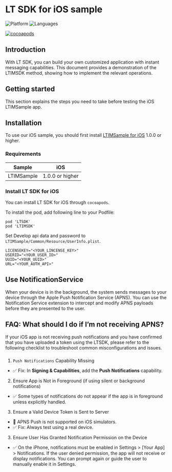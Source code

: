 # LT SDK for iOS sample
![Platform](https://img.shields.io/badge/platform-iOS-orange.svg)
![Languages](https://img.shields.io/badge/language-Swift-orange.svg)

[![cocoapods](https://img.shields.io/cocoapods/v/LTSDK)](https://github.com/LoFTechs/LTSDK-iOS)


## Introduction

With LT SDK, you can build your own customized application with instant messaging capabilities. This document provides a demonstration of the LTIMSDK method, showing how to implement the relevant operations.


## Getting started

This section explains the steps you need to take before testing the iOS LTIMSample app.


## Installation

To use our iOS sample, you should first install [LTIMSample for iOS](https://github.com/LoFTechs/LTIMSample-iOS-ObjectiveC) 1.0.0 or higher.
### Requirements

|Sample|iOS|
|---|---|
| LTIMSample |1.0.0 or higher|


### Install LT SDK for iOS

You can install LT SDK for iOS through `cocoapods`.

To install the pod, add following line to your Podfile:


```
pod 'LTSDK'
pod 'LTIMSDK'
``` 

Set Develop api data and password to `LTIMSample/Common/Resource/UserInfo.plist`.

```properties
LICENSEKEY="<YOUR_LINCENSE_KEY>"
USERID="<YOUR_USER_ID>"
UUID="<YOUR_UUID>"
URL="<YOUR_AUTH_API>"
``` 


## Use NotificationService

When your device is in the background, the system sends messages to your device through the Apple Push Notification Service (APNS). You can use the Notification Service extension to intercept and modify APNS payloads before they are presented to the user.

## FAQ: What should I do if I’m not receiving APNS?

If your iOS app is not receiving push notifications and you have confirmed that you have uploaded a token using the LTSDK, please refer to the following checklist to troubleshoot common misconfigurations and issues.

### 

 1. `Push Notifications` Capability Missing
- ✅ Fix: In **Signing & Capabilities**, add the **Push Notifications** capability.

 2. Ensure App is Not in Foreground (if using silent or background notifications)
- ✅ Some types of notifications do not appear if the app is in foreground unless explicitly handled.

 3. Ensure a Valid Device Token is Sent to Server
- 🚫 APNS Push is not supported on iOS simulators.
- ✅ Fix: Always test using a real device.
 
 3. Ensure User Has Granted Notification Permission on the Device
- ✅ On the iPhone, notifications must be enabled in Settings > [Your App] > Notifications. If the user denied permission, the app will not receive or display notifications. You can prompt again or guide the user to manually enable it in Settings.
 